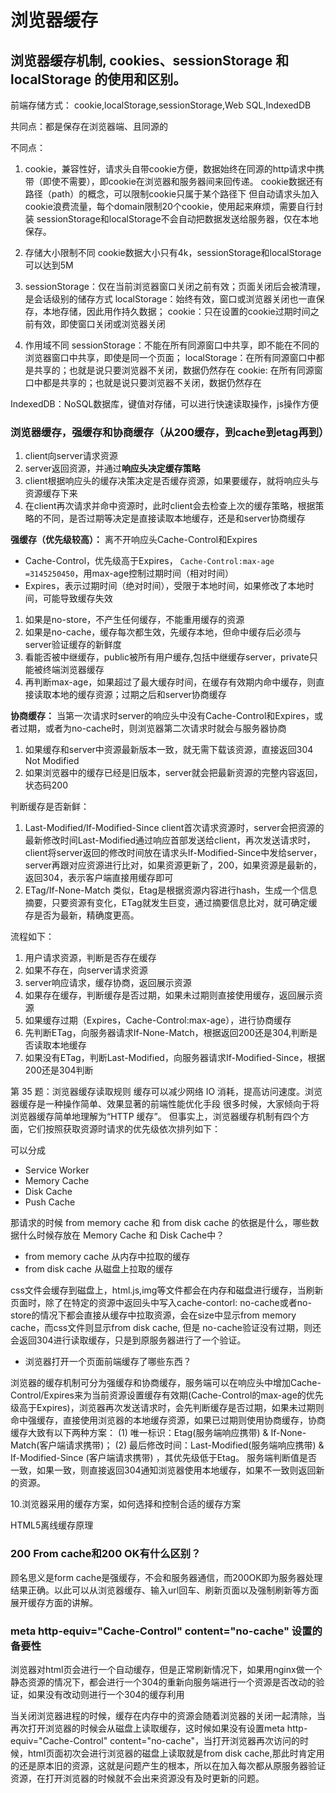 # 浏览器缓存
## 浏览器缓存机制, cookies、sessionStorage 和 localStorage 的使用和区别。
前端存储方式： cookie,localStorage,sessionStorage,Web SQL,IndexedDB

共同点：都是保存在浏览器端、且同源的

不同点：
  1. cookie，兼容性好，请求头自带cookie方便，数据始终在同源的http请求中携带（即使不需要），即cookie在浏览器和服务器间来回传递。
    cookie数据还有路径（path）的概念，可以限制cookie只属于某个路径下
    但自动请求头加入cookie浪费流量，每个domain限制20个cookie，使用起来麻烦，需要自行封装
    sessionStorage和localStorage不会自动把数据发送给服务器，仅在本地保存。

  2. 存储大小限制不同
    cookie数据大小只有4k，sessionStorage和localStorage可以达到5M
  3. sessionStorage：仅在当前浏览器窗口关闭之前有效；页面关闭后会被清理，是会话级别的储存方式
    localStorage：始终有效，窗口或浏览器关闭也一直保存，本地存储，因此用作持久数据；
    cookie：只在设置的cookie过期时间之前有效，即使窗口关闭或浏览器关闭
  4. 作用域不同
    sessionStorage：不能在所有同源窗口中共享，即不能在不同的浏览器窗口中共享，即使是同一个页面；
    localStorage：在所有同源窗口中都是共享的；也就是说只要浏览器不关闭，数据仍然存在
    cookie: 在所有同源窗口中都是共享的；也就是说只要浏览器不关闭，数据仍然存在

IndexedDB：NoSQL数据库，键值对存储，可以进行快速读取操作，js操作方便
### 浏览器缓存，强缓存和协商缓存（从200缓存，到cache到etag再到）
1. client向server请求资源
2. server返回资源，并通过**响应头决定缓存策略**
3. client根据响应头的缓存决策决定是否缓存资源，如果要缓存，就将响应头与资源缓存下来
4. 在client再次请求并命中资源时，此时client会去检查上次的缓存策略，根据策略的不同，是否过期等决定是直接读取本地缓存，还是和server协商缓存

**强缓存（优先级较高）：**
离不开响应头Cache-Control和Expires
- Cache-Control，优先级高于Expires，
`Cache-Control:max-age =3145250450`，用max-age控制过期时间（相对时间）
- Expires，表示过期时间（绝对时间），受限于本地时间，如果修改了本地时间，可能导致缓存失效

1. 如果是no-store，不产生任何缓存，不能重用缓存的资源
2. 如果是no-cache，缓存每次都生效，先缓存本地，但命中缓存后必须与server验证缓存的新鲜度
3. 看能否被中继缓存，public被所有用户缓存,包括中继缓存server，private只能被终端浏览器缓存
4. 再判断max-age，如果超过了最大缓存时间，在缓存有效期内命中缓存，则直接读取本地的缓存资源；过期之后和server协商缓存

**协商缓存：**
当第一次请求时server的响应头中没有Cache-Control和Expires，或者过期，或者为no-cache时，则浏览器第二次请求时就会与服务器协商

1. 如果缓存和server中资源最新版本一致，就无需下载该资源，直接返回304 Not Modified
2. 如果浏览器中的缓存已经是旧版本，server就会把最新资源的完整内容返回，状态码200

判断缓存是否新鲜：

1. Last-Modified/If-Modified-Since
client首次请求资源时，server会把资源的最新修改时间Last-Modified通过响应首部发送给client，再次发送请求时，client将server返回的修改时间放在请求头If-Modified-Since中发给server，server再跟对应资源进行比对，如果资源更新了，200，如果资源是最新的，返回304，表示客户端直接用缓存即可
2. ETag/If-None-Match
类似，Etag是根据资源内容进行hash，生成一个信息摘要，只要资源有变化，ETag就发生巨变，通过摘要信息比对，就可确定缓存是否为最新，精确度更高。

流程如下：
1. 用户请求资源，判断是否存在缓存
2. 如果不存在，向server请求资源
3. server响应请求，缓存协商，返回展示资源
4. 如果存在缓存，判断缓存是否过期，如果未过期则直接使用缓存，返回展示资源
5. 如果缓存过期（Expires，Cache-Control:max-age），进行协商缓存
6. 先判断ETag，向服务器请求If-None-Match，根据返回200还是304,判断是否读取本地缓存
7. 如果没有ETag，判断Last-Modified，向服务器请求If-Modified-Since，根据200还是304判断

第 35 题：浏览器缓存读取规则
缓存可以减少网络 IO 消耗，提高访问速度。浏览器缓存是一种操作简单、效果显著的前端性能优化手段
很多时候，大家倾向于将浏览器缓存简单地理解为“HTTP 缓存”。
但事实上，浏览器缓存机制有四个方面，它们按照获取资源时请求的优先级依次排列如下：

可以分成
- Service Worker
- Memory Cache
- Disk Cache
- Push Cache

那请求的时候 from memory cache 和 from disk cache 的依据是什么，哪些数据什么时候存放在 Memory Cache 和 Disk Cache中？

- from memory cache 从内存中拉取的缓存
- from disk cache 从磁盘上拉取的缓存

css文件会缓存到磁盘上，html.js,img等文件都会在内存和磁盘进行缓存，当刷新页面时，除了在特定的资源中返回头中写入cache-contorl: no-cache或者no-store的情况下都会直接从缓存中拉取资源，会在size中显示from memory cache，而css文件则显示from disk cache, 但是 no-cache验证没有过期，则还会返回304进行读取缓存，只是到原服务器进行了一个验证。

- 浏览器打开一个页面前端缓存了哪些东西？

浏览器的缓存机制可分为强缓存和协商缓存，服务端可以在响应头中增加Cache-Control/Expires来为当前资源设置缓存有效期(Cache-Control的max-age的优先级高于Expires)，浏览器再次发送请求时，会先判断缓存是否过期，如果未过期则命中强缓存，直接使用浏览器的本地缓存资源，如果已过期则使用协商缓存，协商缓存大致有以下两种方案：
(1) 唯一标识：Etag(服务端响应携带) & If-None-Match(客户端请求携带)；
(2) 最后修改时间：Last-Modified(服务端响应携带) & If-Modified-Since (客户端请求携带) ，其优先级低于Etag。
服务端判断值是否一致，如果一致，则直接返回304通知浏览器使用本地缓存，如果不一致则返回新的资源。

10.浏览器采用的缓存方案，如何选择和控制合适的缓存方案

HTML5离线缓存原理

### 200 From cache和200 OK有什么区别？

顾名思义是form cache是强缓存，不会和服务器通信，而200OK即为服务器处理结果正确。以此可以从浏览器缓存、输入url回车、刷新页面以及强制刷新等方面展开缓存方面的讲解。



### meta http-equiv="Cache-Control" content="no-cache" 设置的备要性
浏览器对html页会进行一个自动缓存，但是正常刷新情况下，如果用nginx做一个静态资源的情况下，都会进行一个304的重新向服务端进行一个资源是否改动的验证，如果没有改动则进行一个304的缓存利用

当关闭浏览器进程的时候，缓存在内存中的资源会随着浏览器的关闭一起清除，当再次打开浏览器的时候会从磁盘上读取缓存，这时候如果没有设置meta http-equiv="Cache-Control" content="no-cache"，当打开浏览器再次访问的时候，html页面初次会进行浏览器的磁盘上读取就是from disk cache,那此时肯定用的还是原本旧的资源，这就是问题产生的根本，所以在加入每次都从原服务器验证资源，在打开浏览器的时候就不会出来资源没有及时更新的问题。



